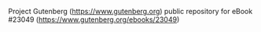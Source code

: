 Project Gutenberg (https://www.gutenberg.org) public repository for eBook #23049 (https://www.gutenberg.org/ebooks/23049)
